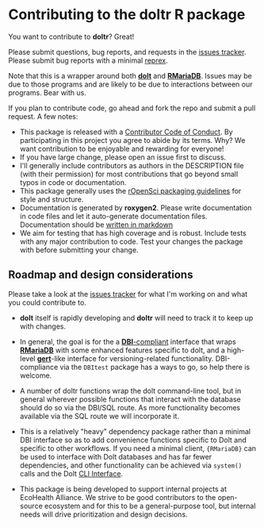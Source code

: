 # Contributing to the **doltr** R package

You want to contribute to **doltr**? Great!

Please submit questions, bug reports, and requests in the [issues
tracker](https://github.com/ecohealthalliance/doltr/issues). Please
submit bug reports with a minimal
[reprex](https://www.tidyverse.org/help/#reprex).

Note that this is a wrapper around both
[**dolt**](https://github.com/dolthub/dolt/) and
[**RMariaDB**](https://github.com/r-dbi/RMariaDB). Issues may be due to
those programs and are likely to be due to interactions between our
programs. Bear with us.

If you plan to contribute code, go ahead and fork the repo and submit a
pull request. A few notes:

-   This package is released with a [Contributor Code of
    Conduct](CODE_OF_CONDUCT.md). By participating in this project you
    agree to abide by its terms. Why? We want contribution to be
    enjoyable and rewarding for everyone!
-   If you have large change, please open an issue first to discuss.
-   I'll generally include contributors as authors in the DESCRIPTION
    file (with their permission) for most contributions that go beyond
    small typos in code or documentation.
-   This package generally uses the [rOpenSci packaging
    guidelines](https://github.com/ropensci/onboarding/blob/master/packaging_guide.md)
    for style and structure.
-   Documentation is generated by **roxygen2**. Please write
    documentation in code files and let it auto-generate documentation
    files. Documentation should be [written in
    markdown](https://cran.r-project.org/web/packages/roxygen2/vignettes/markdown.html)
-   We aim for testing that has high coverage and is robust. Include
    tests with any major contribution to code. Test your changes the
    package with before submitting your change.

## Roadmap and design considerations

Please take a look at the [issues
tracker](https://github.com/ecohealthalliance/doltr/issues) for what I'm
working on and what you could contribute to.

-   **dolt** itself is rapidly developing and **doltr** will need to track
    it to keep up with changes.

-   In general, the goal is for the a
    [**DBI**-compliant](https://cran.r-project.org/web/packages/DBI/vignettes/spec.html)
    interface that wraps
    [**RMariaDB**](https://github.com/r-dbi/RMariaDB) with some enhanced
    features specific to dolt, and a high-level
    [**gert**](https://github.com/r-lib/gert)-like interface for
    versioning-related functionality.  DBI-compliance via the `DBItest` package
    has a ways to go, so help there is welcome.

-   A number of doltr functions wrap the dolt command-line tool, but in
    general wherever possible functions that interact with the database
    should do so via the DBI/SQL route. As more functionality becomes
    available via the SQL route we will incorporate it.

-   This is a relatively "heavy" dependency package rather than a
    minimal DBI interface so as to add convenience functions specific to
    Dolt and specific to other workflows. If you need a minimal client,
    `{RMariaDB}` can be used to interface with Dolt databases and has
    far fewer dependencies, and other functionality can be achieved via
    `system()` calls and the Dolt [CLI
    Interface](https://docs.dolthub.com/interfaces/cli).

-   This package is being developed to support internal projects at
    EcoHealth Alliance. We strive to be good contributors to the
    open-source ecosystem and for this to be a general-purpose tool, but
    internal needs will drive prioritization and design decisions.
